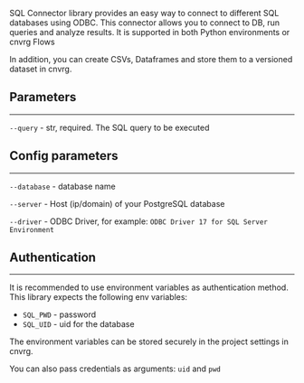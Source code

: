 SQL Connector library provides an easy way to connect to different SQL databases using ODBC. 
This connector allows you to connect to DB, run queries and analyze results. It is supported in both Python environments or cnvrg Flows

In addition, you can create CSVs, Dataframes and store them to a versioned dataset in cnvrg. 


## Parameters
---

```--query``` - str, required. The SQL query to be executed

## Config parameters
---

```--database``` - database name 

```--server``` - Host (ip/domain) of your PostgreSQL database

```--driver``` - ODBC Driver, for example: `ODBC Driver 17 for SQL Server Environment` 


## Authentication
---
It is recommended to use environment variables as authentication method. This library expects the following env variables:
* `SQL_PWD` - password
* `SQL_UID` - uid for the database

The environment variables can be stored securely in the project settings in cnvrg. 

You can also pass credentials as arguments: `uid` and `pwd`
